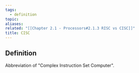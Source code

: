 ```yaml
---
tags:
  - definition
topic: 
aliases: 
related: "[[Chapter 2.1 - Processors#2.1.3 RISC vs CISC]]"
title: CISC
---
```

## Definition
Abbreviation of "Complex Instruction Set Computer".